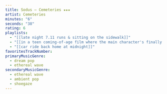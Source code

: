 ```yaml
---
title: Sodus — Cemeteries ★★★
artist: Cemeteries
minutes: "6"
seconds: "38"
rating: 6
playlists:
  - "[[late night 7.11 runs & sitting on the sidewalk]]"
  - "[[in a teen coming-of-age film where the main character's finally ready for the next chapter]]"
  - "[[car ride back home at midnight]]"
favoritesTrackNumber:
primaryMusicGenre:
  - dream pop
  - ethereal wave
secondaryMusicGenre:
  - ethereal wave
  - ambient pop
  - shoegaze
---
```

